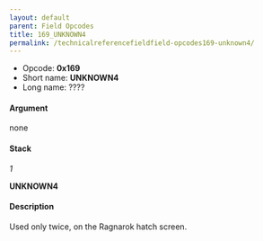 ```yaml
---
layout: default
parent: Field Opcodes
title: 169_UNKNOWN4
permalink: /technicalreferencefieldfield-opcodes169-unknown4/
---
```


-   Opcode: **0x169**
-   Short name: **UNKNOWN4**
-   Long name: ????

#### Argument

none

#### Stack

  
*1*

**UNKNOWN4**

#### Description

Used only twice, on the Ragnarok hatch screen.
